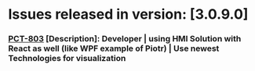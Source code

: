 # Issues released in version: [3.0.9.0]
### [PCT-803](https://macrixsoftware.atlassian.net/browse/PCT-803) [Description]: Developer | using HMI Solution with React as well (like WPF example of Piotr) | Use newest Technologies for visualization

